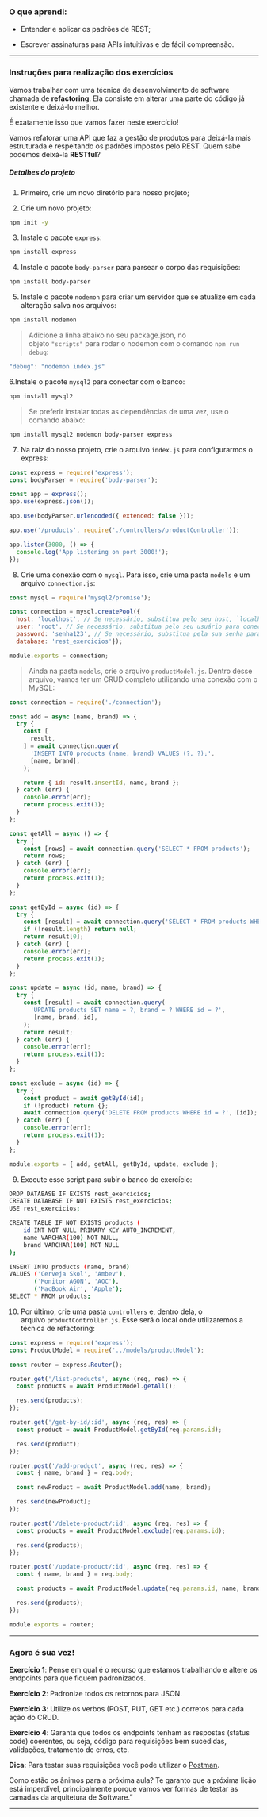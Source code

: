 ### O que aprendi:

- Entender e aplicar os padrões de REST;

- Escrever assinaturas para APIs intuitivas e de fácil compreensão.

---

### Instruções para realização dos exercícios

Vamos trabalhar com uma técnica de desenvolvimento de software chamada de **refactoring**. Ela consiste em alterar uma parte do código já existente e deixá-lo melhor.

É exatamente isso que vamos fazer neste exercício!

Vamos refatorar uma API que faz a gestão de produtos para deixá-la mais estruturada e respeitando os padrões impostos pelo REST. Quem sabe podemos deixá-la **RESTful**?

##### Detalhes do projeto

1. Primeiro, crie um novo diretório para nosso projeto;

2. Crie um novo projeto:



```bash
npm init -y
```

3. Instale o pacote `express`:



```bash
npm install express
```

4. Instale o pacote `body-parser` para parsear o corpo das requisições:



```bash
npm install body-parser
```

5. Instale o pacote `nodemon` para criar um servidor que se atualize em cada alteração salva nos arquivos:



```bash
npm install nodemon
```

> Adicione a linha abaixo no seu package.json, no objeto `"scripts"` para rodar o nodemon com o comando `npm run debug`:



```javascript
"debug": "nodemon index.js"
```

6.Instale o pacote `mysql2` para conectar com o banco:



```bash
npm install mysql2
```

> Se preferir instalar todas as dependências de uma vez, use o comando abaixo:



```bash
npm install mysql2 nodemon body-parser express
```

7. Na raiz do nosso projeto, crie o arquivo `index.js` para configurarmos o express:



```javascript
const express = require('express');
const bodyParser = require('body-parser');

const app = express();
app.use(express.json());

app.use(bodyParser.urlencoded({ extended: false }));

app.use('/products', require('./controllers/productController'));

app.listen(3000, () => {
  console.log('App listening on port 3000!');
});
```

8. Crie uma conexão com o `mysql`. Para isso, crie uma pasta `models` e um arquivo `connection.js`:



```javascript
const mysql = require('mysql2/promise');

const connection = mysql.createPool({
  host: 'localhost', // Se necessário, substitua pelo seu host, `localhost` é o comum
  user: 'root', // Se necessário, substitua pelo seu usuário para conectar ao banco na sua máquina
  password: 'senha123', // Se necessário, substitua pela sua senha para conectar ao banco na sua máquina
  database: 'rest_exercicios'});

module.exports = connection;
```

> Ainda na pasta `models`, crie o arquivo `productModel.js`. Dentro desse arquivo, vamos ter um CRUD completo utilizando uma conexão com o MySQL:



```javascript
const connection = require('./connection');

const add = async (name, brand) => {
  try {
    const [
      result,
    ] = await connection.query(
      'INSERT INTO products (name, brand) VALUES (?, ?);',
      [name, brand],
    );

    return { id: result.insertId, name, brand };
  } catch (err) {
    console.error(err);
    return process.exit(1);
  }
};

const getAll = async () => {
  try {
    const [rows] = await connection.query('SELECT * FROM products');
    return rows;
  } catch (err) {
    console.error(err);
    return process.exit(1);
  }
};

const getById = async (id) => {
  try {
    const [result] = await connection.query('SELECT * FROM products WHERE id = ?', [id]);
    if (!result.length) return null;
    return result[0];
  } catch (err) {
    console.error(err);
    return process.exit(1);
  }
};

const update = async (id, name, brand) => {
  try {
    const [result] = await connection.query(
      'UPDATE products SET name = ?, brand = ? WHERE id = ?',
       [name, brand, id],
    );
    return result;
  } catch (err) {
    console.error(err);
    return process.exit(1);
  }
};

const exclude = async (id) => {
  try {
    const product = await getById(id);
    if (!product) return {};
    await connection.query('DELETE FROM products WHERE id = ?', [id]);
  } catch (err) {
    console.error(err);
    return process.exit(1);
  }
};

module.exports = { add, getAll, getById, update, exclude };
```

9. Execute esse script para subir o banco do exercício:



```bash
DROP DATABASE IF EXISTS rest_exercicios;
CREATE DATABASE IF NOT EXISTS rest_exercicios;
USE rest_exercicios;

CREATE TABLE IF NOT EXISTS products (
    id INT NOT NULL PRIMARY KEY AUTO_INCREMENT,
    name VARCHAR(100) NOT NULL,
    brand VARCHAR(100) NOT NULL
);

INSERT INTO products (name, brand)
VALUES ('Cerveja Skol', 'Ambev'),
       ('Monitor AGON', 'AOC'),
       ('MacBook Air', 'Apple');
SELECT * FROM products;
```

10. Por último, crie uma pasta `controllers` e, dentro dela, o arquivo `productController.js`. Esse será o local onde utilizaremos a técnica de refactoring:



```javascript
const express = require('express');
const ProductModel = require('../models/productModel');

const router = express.Router();

router.get('/list-products', async (req, res) => {
  const products = await ProductModel.getAll();

  res.send(products);
});

router.get('/get-by-id/:id', async (req, res) => {
  const product = await ProductModel.getById(req.params.id);

  res.send(product);
});

router.post('/add-product', async (req, res) => {
  const { name, brand } = req.body;

  const newProduct = await ProductModel.add(name, brand);

  res.send(newProduct);
});

router.post('/delete-product/:id', async (req, res) => {
  const products = await ProductModel.exclude(req.params.id);

  res.send(products);
});

router.post('/update-product/:id', async (req, res) => {
  const { name, brand } = req.body;

  const products = await ProductModel.update(req.params.id, name, brand);

  res.send(products);
});

module.exports = router;
```

---

### Agora é sua vez!

**Exercício 1**: Pense em qual é o recurso que estamos trabalhando e altere os endpoints para que fiquem padronizados.

**Exercício 2**: Padronize todos os retornos para JSON.

**Exercício 3**: Utilize os verbos (POST, PUT, GET etc.) corretos para cada ação do CRUD.

**Exercício 4**: Garanta que todos os endpoints tenham as respostas (status code) coerentes, ou seja, código para requisições bem sucedidas, validações, tratamento de erros, etc.

**Dica**: Para testar suas requisições você pode utilizar o [Postman](https://www.postman.com/).

Como estão os ânimos para a próxima aula? Te garanto que a próxima lição está imperdível, principalmente porque vamos ver formas de testar as camadas da arquitetura de Software.”

---
